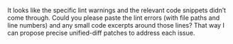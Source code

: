 It looks like the specific lint warnings and the relevant code snippets didn’t come through. Could you please paste the lint errors (with file paths and line numbers) and any small code excerpts around those lines? That way I can propose precise unified-diff patches to address each issue.